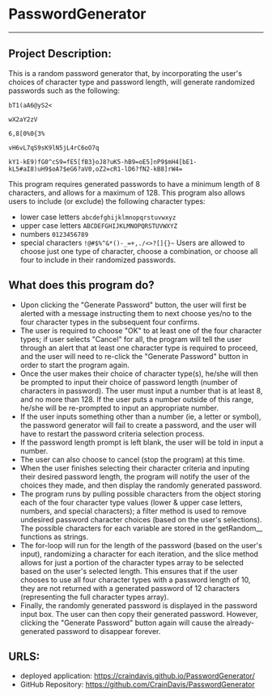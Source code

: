 # PasswordGenerator
-------------------------------------------------------------------------------------------------------
## Project Description:
This is a random password generator that, by incorporating the user's choices of character type and password length, will generate randomized passwords such as the following: 
```
bT1(aA6@yS2<

wX2aY2zV

6,8[0%0{3%

vH6vL7qS9sK9lN5jL4rC6oO7q

kY1-kE9)fG0^cS9=fE5[fB3}oJ8?uK5-hB9=oE5]nP9$mH4[bE1-kL5#aI8)uH9$oA7$eG6?aV0,oZ2=cR1-lD6?fN2-kB8]rW4=
```
This program requires generated passwords to have a minimum length of 8 characters, and allows for a maximum of 128. This program also allows users to include (or exclude) the following character types:
* lower case letters `abcdefghijklmnopqrstuvwxyz`
* upper case letters `ABCDEFGHIJKLMNOPQRSTUVWXYZ`
* numbers `0123456789`
* special characters `!@#$%^&*()-_=+,./<>?[]{}~`
Users are allowed to choose just one type of character, choose a combination, or choose all four to include in their randomized passwords.
## What does this program do?
* Upon clicking the "Generate Password" button, the user will first be alerted with a message instructing them to next choose yes/no to the four character types  in the subsequent four confirms.
* The user is required to choose "OK" to at least one of the four character types; if user selects "Cancel" for all, the program will tell the user through an alert that at least one character type is required to proceed, and the user will need to re-click the "Generate Password" button in order to start the program again.
* Once the user makes their choice of character type(s), he/she will then be prompted to input their choice of password length (number of characters in password). The user must input a number that is at least 8, and no more than 128. If the user puts a number outside of this range, he/she will be re-prompted to input an appropriate number. 
* If the user inputs something other than a number (ie, a letter or symbol), the password generator will fail to create a password, and the user will have to restart the password criteria selection process. 
* If the password length prompt is left blank, the user will be told in input a number.
* The user can also choose to cancel (stop the program) at this time.
* When the user finishes selecting their character criteria and inputing their desired password length, the program will notify the user of the choices they made, and then display the randomly generated password.
* The program runs by pulling possible characters from the object storing each of the four character type values (lower & upper case letters, numbers, and special characters); a filter method is used to remove undesired password character choices (based on the user's selections). The possible characters for each variable are stored in the getRandom__ functions as strings.
* The for-loop will run for the length of the password (based on the user's input), randomizing a character for each iteration, and the slice method allows for just a portion of the character types array to be selected based on the user's selected length. This ensures that if the user chooses to use all four character types with a password length of 10, they are not returned with a generated password of 12 characters (representing the full character types array). 
* Finally, the randomly generated password is displayed in the password input box. The user can then copy their generated password. However, clicking the "Generate Password" button again will cause the already-generated password to disappear forever.

## URLS:
* deployed application: https://craindavis.github.io/PasswordGenerator/
* GitHub Repository: https://github.com/CrainDavis/PasswordGenerator
